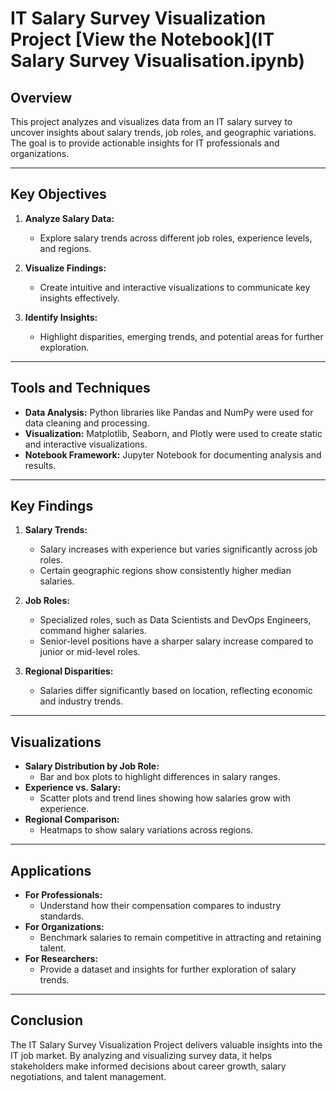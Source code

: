 # IT Salary Survey Visualization Project [View the Notebook](IT Salary Survey Visualisation.ipynb)

## Overview

This project analyzes and visualizes data from an IT salary survey to uncover insights about salary trends, job roles, and geographic variations. The goal is to provide actionable insights for IT professionals and organizations.

---

## Key Objectives

1. **Analyze Salary Data:**
   - Explore salary trends across different job roles, experience levels, and regions.

2. **Visualize Findings:**
   - Create intuitive and interactive visualizations to communicate key insights effectively.

3. **Identify Insights:**
   - Highlight disparities, emerging trends, and potential areas for further exploration.

---

## Tools and Techniques

- **Data Analysis:** Python libraries like Pandas and NumPy were used for data cleaning and processing.
- **Visualization:** Matplotlib, Seaborn, and Plotly were used to create static and interactive visualizations.
- **Notebook Framework:** Jupyter Notebook for documenting analysis and results.

---

## Key Findings

1. **Salary Trends:**
   - Salary increases with experience but varies significantly across job roles.
   - Certain geographic regions show consistently higher median salaries.

2. **Job Roles:**
   - Specialized roles, such as Data Scientists and DevOps Engineers, command higher salaries.
   - Senior-level positions have a sharper salary increase compared to junior or mid-level roles.

3. **Regional Disparities:**
   - Salaries differ significantly based on location, reflecting economic and industry trends.

---

## Visualizations

- **Salary Distribution by Job Role:**
  - Bar and box plots to highlight differences in salary ranges.
- **Experience vs. Salary:**
  - Scatter plots and trend lines showing how salaries grow with experience.
- **Regional Comparison:**
  - Heatmaps to show salary variations across regions.

---

## Applications

- **For Professionals:**
  - Understand how their compensation compares to industry standards.
- **For Organizations:**
  - Benchmark salaries to remain competitive in attracting and retaining talent.
- **For Researchers:**
  - Provide a dataset and insights for further exploration of salary trends.

---

## Conclusion

The IT Salary Survey Visualization Project delivers valuable insights into the IT job market. By analyzing and visualizing survey data, it helps stakeholders make informed decisions about career growth, salary negotiations, and talent management.
